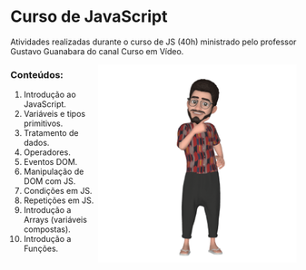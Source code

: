 
# Curso de JavaScript  

Atividades realizadas durante o curso de JS (40h) ministrado pelo professor Gustavo Guanabara do canal Curso em Vídeo.

<img src="emoji.png" align="right" width="350"/>

### Conteúdos:

1. Introdução ao JavaScript.                                         
2. Variáveis e tipos primitivos.
3. Tratamento de dados.                                    
4. Operadores.
5. Eventos DOM.
6.  Manipulação de DOM com JS. 
7. Condições em JS.
8. Repetições em JS.
9. Introdução a Arrays (variáveis compostas).
10. Introdução a Funções.